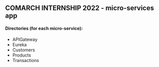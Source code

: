 ## COMARCH INTERNSHIP 2022 - micro-services app

#### Directories (for each micro-service):
- APIGateway
- Eureka
- Customers
- Products
- Transactions